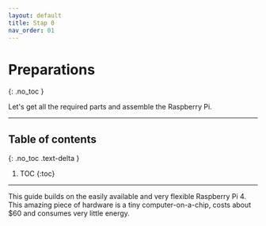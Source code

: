 ```yaml
---
layout: default
title: Stap 0
nav_order: 01
---
```

<!-- markdownlint-disable MD014 MD022 MD025 MD040 -->
# Preparations
{: .no_toc }

Let's get all the required parts and assemble the Raspberry Pi.

---

## Table of contents
{: .no_toc .text-delta }

1. TOC
{:toc}

---

This guide builds on the easily available and very flexible Raspberry Pi 4.
This amazing piece of hardware is a tiny computer-on-a-chip, costs about $60 and consumes very little energy.
